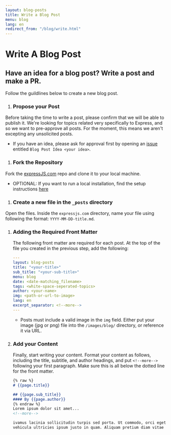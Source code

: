 ```yaml
---
layout: blog-posts
title: Write a Blog Post
menu: blog
lang: en
redirect_from: "/blog/write.html"
---
```

  
# Write A Blog Post
  
## Have an idea for a blog post? Write a post and make a PR.

Follow the guildlines below to create a new blog post.

1. ### Propose your Post
Before taking the time to write a post, please confirm that we will be able to publish it. We're looking for topics related very specifically to Express, and so we want to pre-approve all posts. For the moment, this means we aren't excepting any unsolicited posts. 
  -  If you have an idea, please ask for approval first by opening an [issue](https://github.com/expressjs/expressjs.com/issues) entitled  `Blog Post Idea <your idea>`.

1. ### Fork the Repository 
Fork the [expressJS.com](https://github.com/expressjs/expressjs.com) repo and clone it to your local machine.
  - OPTIONAL: If you want to run a local installation, find the setup instructions [here](https://github.com/expressjs/expressjs.com?tab=readme-ov-file#expressjscom) 

1. ### Create a new file in the `_posts` directory
Open the files. Inside the `expressjs.com` directory, name your file using following the format: `YYYY-MM-DD-title.md`.

1. ### Adding the Required Front Matter
    The following front matter are required for each post. At the top of the file you created in the previous step, add the following:

    ```yaml
    ---
    layout: blog-posts
    title: "<your-title>"
    sub_title: "<your-sub-title>"
    menu: blog
    date: <date-matching_filename>
    tags: <white-space-seperated-topics>
    author: <your-name>
    img: <path-or-url-to-image>
    lang: en
    excerpt_separator: <!--more-->
    ---
    ```
    - Posts must include a valid image in the `img` field. Either put your image (jpg or png) file into the `/images/blog/` directory, or reference it via URL.
2. ### Add your Content
    Finally, start writing your content. Format your content as follows, including the title, subtitle, and author headings, and put `<!--more-->` following your first paragraph. Make sure this is all below the dotted line for the front matter.

    ```markdown
    {% raw %}
    # {{page.title}}

    ## {{page.sub_title}}
    #### By {{page.author}}
    {% endraw %}
    Lorem ipsum dolor sit amet...
    <!--more-->

    ivamus lacinia sollicitudin turpis sed porta. Ut commodo, orci eget congue dictum, sapien est scelerisque ante, 
    vehicula ultricies ipsum justo in quam. Aliquam pretium diam vitae neque eleifend laoreet. 
    ```

